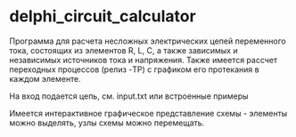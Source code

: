 # delphi_circuit_calculator
Программа для расчета несложных электрических цепей переменного тока, состоящих из элементов R, L, C, а также зависимых и независимых источников тока и напряжения. Также имеется рассчет переходных процессов (релиз -TP) с графиком его протекания в каждом элементе.

На вход подается цепь, см. input.txt или встроенные примеры

Имеется интерактивное графическое представление схемы - элементы можно выделять, узлы схемы можно перемещать.
